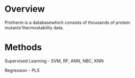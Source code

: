 # Overview

Protherm is a databasewhich consists of thousands of protein mutants’thermostability data.


# Methods
Supervised Learning -  SVM, RF, ANN, NBC, KNN

Regression - PLS


